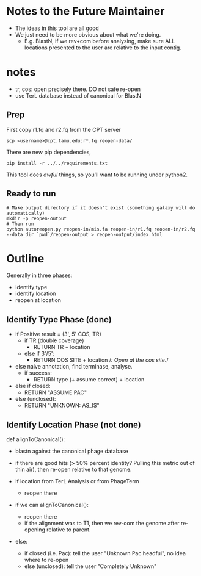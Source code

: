 # Notes to the Future Maintainer

- The ideas in this tool are all good
- We just need to be more obvious about what we're doing.
    - E.g. BlastN, if we rev+com before analysing, make sure ALL locations
      presented to the user are relative to the input contig.

# notes
- tr, cos: open precisely there. DO not safe re-open
- use TerL database instead of canonical for BlastN

## Prep

First copy r1.fq and r2.fq from the CPT server

```
scp <username>@cpt.tamu.edu:r*.fq reopen-data/
```

There are new pip dependencies,

```
pip install -r ../../requirements.txt
```

This tool does *awful* things, so you'll want to be running under python2.

## Ready to run

```
# Make output directory if it doesn't exist (something galaxy will do automatically)
mkdir -p reopen-output
# Then run
python autoreopen.py reopen-in/mis.fa reopen-in/r1.fq reopen-in/r2.fq --data_dir `pwd`/reopen-output > reopen-output/index.html
```


# Outline

Generally in three phases:

- identify type
- identify location
- reopen at location

## Identify Type Phase (done)

- if Positive result = (3', 5' COS, TR)
    - if TR (double coverage)
        - RETURN TR + location
    - else if 3'/5':
        - RETURN COS SITE + location
    /*: Open at the cos site.*/
- else naive annotation, find terminase, analyse.
    - if success:
        - RETURN type (+ assume correct) + location
- else if closed:
    - RETURN "ASSUME PAC"
- else (unclosed):
    - RETURN "UNKNOWN: AS_IS"


## Identify Location Phase (not done)

def alignToCanonical():
- blastn against the canonical phage database
- if there are good hits (> 50% percent identity? Pulling this metric out
  of thin air), then <SOMEHOW> re-open relative to that genome.


- if location from TerL Analysis or from PhageTerm
    - reopen there
- if we can alignToCanonical():
    - reopen there
    - if the alignment was to T1, then we rev-com the genome after re-opening relative to parent.
- else:
    - if closed (i.e. Pac): tell the user "Unknown Pac headful", no idea where to re-open
    - else (unclosed): tell the user "Completely Unknown"
